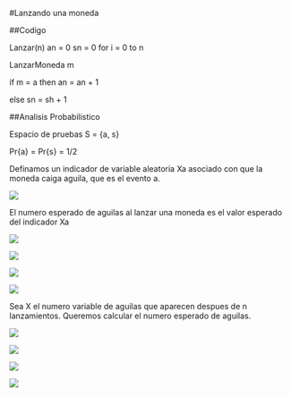 #Lanzando una moneda

##Codigo

Lanzar(n)
an = 0
sn = 0
for i = 0 to n
    
LanzarMoneda m
   
if m = a then an = an + 1
    
else sn = sh + 1


##Analisis Probabilistico

Espacio de pruebas S = {a, s}

Pr{a} = Pr{s} = 1/2

Definamos un indicador de variable aleatoria Xa asociado con que la moneda caiga aguila, que es el evento a.

![](https://camo.githubusercontent.com/56e4c8c3d68cff3e1268f09fe961f203019d5838/687474703a2f2f6c617465782e636f6465636f67732e636f6d2f706e672e6c617465783f585f25374261253744253344253230492535436c6566742532302535432537422532306125323025354372696768742532302535432537442533442535436c656674253230253543253742253230312e25323069662e253230612e2532306f6363757273253243253230302e25323069662e253230612e253230646f65732e2532306e6f742e2532306f63637572732532302535437269676874253230253543253744)

El numero esperado de aguilas al lanzar una moneda es el valor esperado del indicador Xa

![](https://camo.githubusercontent.com/c01ff238c846c05cba46bc5457407bd1e0222ef4/687474703a2f2f6c617465782e636f6465636f67732e636f6d2f706e672e6c617465783f45253542585f2537426125374425354425334445253542492535436c656674253230253543253742253230612532302535437269676874253230253543253744253544)

![](https://camo.githubusercontent.com/703a1d43d5d41bf159fc71b0183eae246dfbc436/687474703a2f2f6c617465782e636f6465636f67732e636f6d2f706e672e6c617465783f253344312a50722535436c65667425323025354325374225323061253230253543726967687425323025354325374426706c75733b302a50722535436c656674253230253543253742253230732532302535437269676874253230253543253744)


![](https://camo.githubusercontent.com/2d44f00aecacecf4790188ca9f10b9ee838573f4/687474703a2f2f6c617465782e636f6465636f67732e636f6d2f706e672e6c617465783f253344312a50722535436c656674253230253543253238253230253543667261632537423125374425374232253744253230253543726967687425323025354325323926706c75733b302a50722535436c6566742532302535432532382532302535436672616325374231253744253742322537442532302535437269676874253230253543253239)

![](https://camo.githubusercontent.com/888482c11999343561d6a456c2c1b8a952df195e/687474703a2f2f6c617465782e636f6465636f67732e636f6d2f706e672e6c617465783f253344253543667261632537423125374425374232253744)

Sea X el numero variable de aguilas que aparecen despues de n lanzamientos. Queremos calcular el numero esperado de aguilas.

![](https://camo.githubusercontent.com/6da42b446e4097a60d6640f57954528f4748cd36/687474703a2f2f6c617465782e636f6465636f67732e636f6d2f706e672e6c617465783f4525354258253544253344452535436c65667425323025354225323025354373756d5f25374269253344312537442535452537426e253744253238585f253742692537442532392532302535437269676874253230253544)

![](https://camo.githubusercontent.com/7fddb10c563719fa5251f14014d8174543329909/687474703a2f2f6c617465782e636f6465636f67732e636f6d2f706e672e6c617465783f25334425354373756d5f25374269253344312537442535452537426e25374425323845253542585f25374269253744253544253239)

![](https://camo.githubusercontent.com/1da6ca38ad5b310deae75fa7f3a5af36efab3529/687474703a2f2f6c617465782e636f6465636f67732e636f6d2f706e672e6c617465783f25334425354373756d5f25374269253344312537442535452537426e2537442535436c6566742532302532382532302535436672616325374231253744253742322537442532302535437269676874253230253239)

![](https://camo.githubusercontent.com/297400526bb597b9789561fbbae547fd59679e3c/687474703a2f2f6c617465782e636f6465636f67732e636f6d2f706e672e6c617465783f253344253543667261632537426e25374425374232253744)

